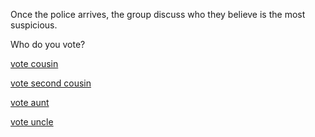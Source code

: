 Once the police arrives, the group discuss who they believe is the most suspicious.

Who do you vote?

[vote cousin](../uncledeath.md)

[vote second cousin](../endings/badend1.md)

[vote aunt](../endings/goodend.md)

[vote uncle]()